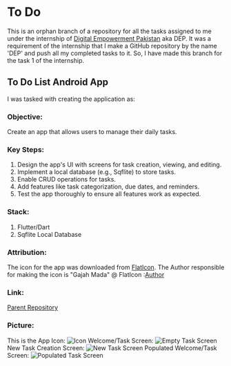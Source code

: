 # To Do 

This is an orphan branch of a repository for all the tasks assigned to me under the internship of [Digital Empowerment Pakistan](https://digitalempowermentpakistan.com/) aka DEP.
It was a requirement of the internship that I make a GitHub repository by the name 'DEP' and push all my completed tasks to it.
So, I have made this branch for the task 1 of the internship.

## To Do List Android App

I was tasked with creating the application as:

### Objective:

Create an app that allows users to manage their
daily tasks.

### Key Steps:

1. Design the app's UI with screens for task creation,
   viewing, and editing.
2. Implement a local database (e.g., Sqflite) to store tasks.
3. Enable CRUD operations for tasks.
4. Add features like task categorization, due dates, and
   reminders.
5. Test the app thoroughly to ensure all features work as
   expected.

### Stack:

1. Flutter/Dart
2. Sqflite Local Database

### Attribution:

The icon for the app was downloaded from [FlatIcon](https://www.flaticon.com/).
The Author responsible for making the icon is "Gajah Mada" @ FlatIcon :[Author](https://www.flaticon.com/authors/gajah-mada)

### Link:
[Parent Repository](https://github.com/RanaMahadAhmer/DEP)
### Picture:
This is the App Icon:
![Icon](https://github.com/RanaMahadAhmer/DEP/assets/108465680/e0d01e6d-1b0e-46a5-98a2-a4bb818bd981)
Welcome/Task Screen:
![Empty Task Screen](https://github.com/RanaMahadAhmer/DEP/assets/108465680/7e23d916-a66e-4ece-aef9-753d2621e759)
New Task Creation Screen:
![New Task Screen](https://github.com/RanaMahadAhmer/DEP/assets/108465680/be0fa29a-db17-4785-b3e9-9983ff353c1c)
Populated Welcome/Task Screen:
![Populated Task Screen](https://github.com/RanaMahadAhmer/DEP/assets/108465680/a7be52ee-78c0-4891-a8b3-63d06058e75c)




